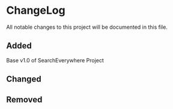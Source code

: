 # ChangeLog
All notable changes to this project will be documented in this file.

## Added
Base v1.0 of SearchEverywhere Project

## Changed


## Removed

